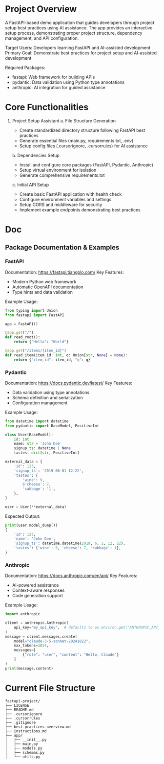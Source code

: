 # Project Overview
A FastAPI-based demo application that guides developers through project setup best practices using AI assistance. The app provides an interactive setup process, demonstrating proper project structure, dependency management, and API configuration.

Target Users: Developers learning FastAPI and AI-assisted development
Primary Goal: Demonstrate best practices for project setup and AI-assisted development

Required Packages:
- fastapi: Web framework for building APIs
- pydantic: Data validation using Python type annotations
- anthropic: AI integration for guided assistance

# Core Functionalities
1. Project Setup Assistant
   a. File Structure Generation
      - Create standardized directory structure following FastAPI best practices
      - Generate essential files (main.py, requirements.txt, .env)
      - Setup config files (.cursorignore, .cursorrules) for AI assistance
   
   b. Dependencies Setup
      - Install and configure core packages (FastAPI, Pydantic, Anthropic)
      - Setup virtual environment for isolation
      - Generate comprehensive requirements.txt
   
   c. Initial API Setup
      - Create basic FastAPI application with health check
      - Configure environment variables and settings
      - Setup CORS and middleware for security
      - Implement example endpoints demonstrating best practices

# Doc
## Package Documentation & Examples

### FastAPI
Documentation: https://fastapi.tiangolo.com/
Key Features:
- Modern Python web framework
- Automatic OpenAPI documentation
- Type hints and data validation

Example Usage:
```python
from typing import Union
from fastapi import FastAPI

app = FastAPI()

@app.get("/")
def read_root():
    return {"Hello": "World"}

@app.get("/items/{item_id}")
def read_item(item_id: int, q: Union[str, None] = None):
    return {"item_id": item_id, "q": q}
```

### Pydantic
Documentation: https://docs.pydantic.dev/latest/
Key Features:
- Data validation using type annotations
- Schema definition and serialization
- Configuration management

Example Usage:
```python
from datetime import datetime
from pydantic import BaseModel, PositiveInt

class User(BaseModel):
    id: int
    name: str = 'John Doe'
    signup_ts: datetime | None
    tastes: dict[str, PositiveInt]

external_data = {
    'id': 123,
    'signup_ts': '2019-06-01 12:22',
    'tastes': {
        'wine': 9,
        b'cheese': 7,
        'cabbage': '1',
    },
}

user = User(**external_data)
```

Expected Output:
```python
print(user.model_dump())
{
    'id': 123,
    'name': 'John Doe',
    'signup_ts': datetime.datetime(2019, 6, 1, 12, 22),
    'tastes': {'wine': 9, 'cheese': 7, 'cabbage': 1},
}
```

### Anthropic
Documentation: https://docs.anthropic.com/en/api/
Key Features:
- AI-powered assistance
- Context-aware responses
- Code generation support

Example Usage:
```python
import anthropic

client = anthropic.Anthropic(
    api_key="my_api_key",  # defaults to os.environ.get("ANTHROPIC_API_KEY")
)
message = client.messages.create(
    model="claude-3-5-sonnet-20241022",
    max_tokens=1024,
    messages=[
        {"role": "user", "content": "Hello, Claude"}
    ]
)
print(message.content)
```

# Current File Structure
```
fastapi-project/
├── LICENSE
├── README.md
├── .cursorignore
├── .cursorrules
├── .gitignore
├── best-practices-overview.md
├── instructions.md
├── app/
│   ├── __init__.py
│   ├── main.py
│   ├── models.py
│   ├── schemas.py
│   └── utils.py
```
